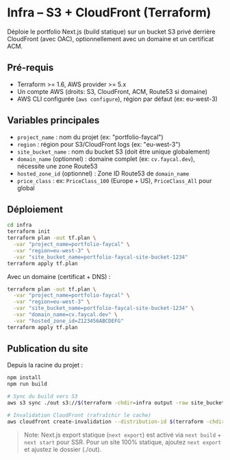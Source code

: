 # Infra – S3 + CloudFront (Terraform)
Déploie le portfolio Next.js (build statique) sur un bucket S3 privé derrière CloudFront (avec OAC), optionnellement avec un domaine et un certificat ACM.

## Pré-requis
- Terraform >= 1.6, AWS provider >= 5.x
- Un compte AWS (droits: S3, CloudFront, ACM, Route53 si domaine)
- AWS CLI configurée (`aws configure`), région par défaut (ex: eu-west-3)

## Variables principales
- `project_name` : nom du projet (ex: "portfolio-faycal")
- `region` : région pour S3/CloudFront logs (ex: "eu-west-3")
- `site_bucket_name` : nom du bucket S3 (doit être unique globalement)
- `domain_name` (optionnel) : domaine complet (ex: `cv.faycal.dev`), nécessite une zone Route53
- `hosted_zone_id` (optionnel) : Zone ID Route53 de `domain_name`
- `price_class` : ex: `PriceClass_100` (Europe + US), `PriceClass_All` pour global

## Déploiement
```bash
cd infra
terraform init
terraform plan -out tf.plan \
  -var "project_name=portfolio-faycal" \
  -var "region=eu-west-3" \
  -var "site_bucket_name=portfolio-faycal-site-bucket-1234"
terraform apply tf.plan
```

Avec un domaine (certificat + DNS) :
```bash
terraform plan -out tf.plan \
  -var "project_name=portfolio-faycal" \
  -var "region=eu-west-3" \
  -var "site_bucket_name=portfolio-faycal-site-bucket-1234" \
  -var "domain_name=cv.faycal.dev" \
  -var "hosted_zone_id=Z123456ABCDEFG"
terraform apply tf.plan
```

## Publication du site
Depuis la racine du projet :
```bash
npm install
npm run build

# Sync du build vers S3
aws s3 sync ./out s3://$(terraform -chdir=infra output -raw site_bucket_name) --delete

# Invalidation CloudFront (rafraîchir le cache)
aws cloudfront create-invalidation --distribution-id $(terraform -chdir=infra output -raw cloudfront_distribution_id) --paths "/*"
```

> Note: Next.js export statique (`next export`) est activé via `next build` + `next start` pour SSR. Pour un site 100% statique, ajoutez `next export` et ajustez le dossier (./out).
